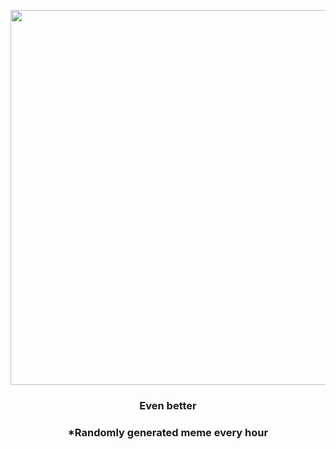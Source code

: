 <p align="center">
        <img src="https://i.redd.it/97vdtuq1xrp91.gif" width="600" height="600">
        </p>
        <h3 align="center">Even better</h3>
        <h3 align="center">*Randomly generated meme every hour</h3>
    